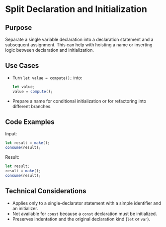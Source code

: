 # Split Declaration and Initialization

## Purpose

Separate a single variable declaration into a declaration statement and a subsequent assignment. This can help with hoisting a name or inserting logic between declaration and initialization.

## Use Cases

- Turn `let value = compute();` into:
  ```ts
  let value;
  value = compute();
  ```
- Prepare a name for conditional initialization or for refactoring into different branches.

## Code Examples

Input:

```ts
let result = make();
consume(result);
```

Result:

```ts
let result;
result = make();
consume(result);
```

## Technical Considerations

- Applies only to a single-declarator statement with a simple identifier and an initializer.
- Not available for `const` because a `const` declaration must be initialized.
- Preserves indentation and the original declaration kind (`let` or `var`).


